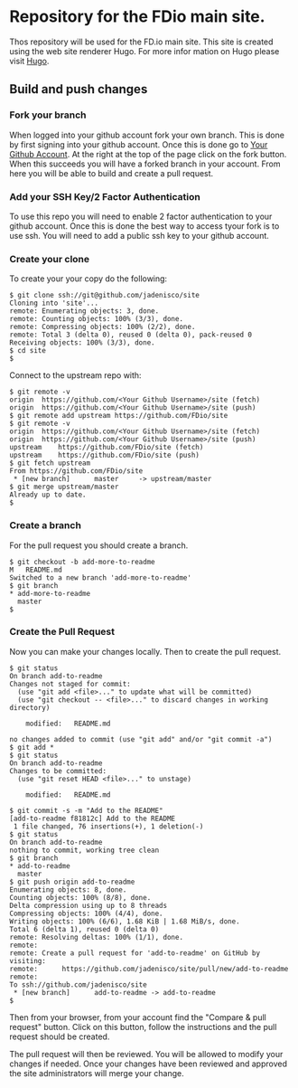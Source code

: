 # Repository for the FDio main site.

Thos repository will be used for the FD.io main site. This site is created
using the web site renderer Hugo. For more infor mation on Hugo please visit
[Hugo](https://gohugo.io).

## Build and push changes

### Fork your branch

When logged into your github account fork your own branch. This is done by
first signing into your github account. Once this is done go to
[Your Github Account](https://github.com/FDio/site). At the right at the top
of the page click on the fork button. When this succeeds you will have a forked
branch in your account. From here you will be able to build and create a pull
request.

### Add your SSH Key/2 Factor Authentication

To use this repo you will need to enable 2 factor authentication to your github account.
Once this is done the best way to access tyour fork is to use ssh. You will need to add
a public ssh key to your github account.

### Create your clone

To create your your copy do the following:

``` console
$ git clone ssh://git@github.com/jadenisco/site
Cloning into 'site'...
remote: Enumerating objects: 3, done.
remote: Counting objects: 100% (3/3), done.
remote: Compressing objects: 100% (2/2), done.
remote: Total 3 (delta 0), reused 0 (delta 0), pack-reused 0
Receiving objects: 100% (3/3), done.
$ cd site
$
```

Connect to the upstream repo with:

``` console
$ git remote -v
origin	https://github.com/<Your Github Username>/site (fetch)
origin	https://github.com/<Your Github Username>/site (push)
$ git remote add upstream https://github.com/FDio/site
$ git remote -v
origin	https://github.com/<Your Github Username>/site (fetch)
origin	https://github.com/<Your Github Username>/site (push)
upstream	https://github.com/FDio/site (fetch)
upstream	https://github.com/FDio/site (push)
$ git fetch upstream
From https://github.com/FDio/site
 * [new branch]      master     -> upstream/master
$ git merge upstream/master
Already up to date.
$
```

### Create a branch

For the pull request you should create a branch.

``` console
$ git checkout -b add-more-to-readme
M	README.md
Switched to a new branch 'add-more-to-readme'
$ git branch
* add-more-to-readme
  master
$
```

### Create the Pull Request

Now you can make your changes locally. Then to create the pull request.

``` console
$ git status
On branch add-to-readme
Changes not staged for commit:
  (use "git add <file>..." to update what will be committed)
  (use "git checkout -- <file>..." to discard changes in working directory)

	modified:   README.md

no changes added to commit (use "git add" and/or "git commit -a")
$ git add *
$ git status
On branch add-to-readme
Changes to be committed:
  (use "git reset HEAD <file>..." to unstage)

	modified:   README.md

$ git commit -s -m "Add to the README"
[add-to-readme f81812c] Add to the README
 1 file changed, 76 insertions(+), 1 deletion(-)
$ git status
On branch add-to-readme
nothing to commit, working tree clean
$ git branch
* add-to-readme
  master
$ git push origin add-to-readme
Enumerating objects: 8, done.
Counting objects: 100% (8/8), done.
Delta compression using up to 8 threads
Compressing objects: 100% (4/4), done.
Writing objects: 100% (6/6), 1.68 KiB | 1.68 MiB/s, done.
Total 6 (delta 1), reused 0 (delta 0)
remote: Resolving deltas: 100% (1/1), done.
remote:
remote: Create a pull request for 'add-to-readme' on GitHub by visiting:
remote:      https://github.com/jadenisco/site/pull/new/add-to-readme
remote:
To ssh://github.com/jadenisco/site
 * [new branch]      add-to-readme -> add-to-readme
$
```

Then from your browser, from your account find the "Compare & pull request" button.
Click on this button, follow the instructions and the pull request should be created.

The pull request will then be reviewed. You will be allowed to modify your changes if
needed. Once your changes have been reviewed and approved the site
administrators will merge your change.

